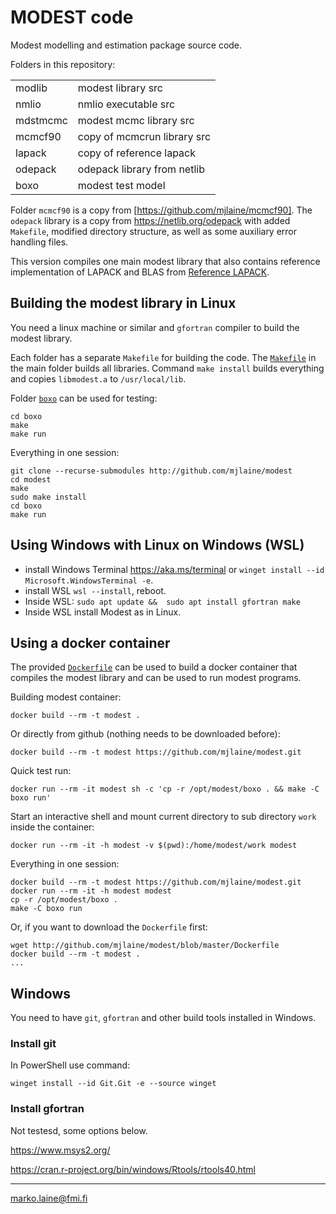 # MODEST code

Modest modelling and estimation package source code.

Folders in this repository:

|          |                             |
|----------|-----------------------------|
| modlib   | modest library src          |
| nmlio    | nmlio executable src        |
| mdstmcmc | modest mcmc library src     |
| mcmcf90  | copy of mcmcrun library src |
| lapack   | copy of reference lapack    |
| odepack  | odepack library from netlib |
| boxo     | modest test model           |


Folder `mcmcf90` is a copy from [https://github.com/mjlaine/mcmcf90]. The `odepack` library is a copy from https://netlib.org/odepack with added `Makefile`, modified directory structure, as well as some auxiliary error handling files.

This version compiles one main modest library that also contains reference implementation of LAPACK and BLAS from  [Reference LAPACK](https://github.com/Reference-LAPACK/lapack). 


## Building the modest library in Linux

You need a linux machine or similar and `gfortran` compiler to build the modest library.

Each folder has a separate `Makefile` for building the code. The [`Makefile`](Makefile) in the main folder builds all libraries. Command `make install` builds everything and copies `libmodest.a` to `/usr/local/lib`.

Folder [`boxo`](boxo) can be used for testing:
```
cd boxo
make
make run
```

Everything in one session:
```
git clone --recurse-submodules http://github.com/mjlaine/modest
cd modest
make
sudo make install
cd boxo
make run
```

## Using Windows with Linux on Windows (WSL)

 - install Windows Terminal https://aka.ms/terminal or `winget install --id Microsoft.WindowsTerminal -e`.
 - install WSL `wsl --install`, reboot.
 - Inside WSL: `sudo apt update &&  sudo apt install gfortran make`
 - Inside WSL install Modest as in Linux.

## Using a docker container

The provided [`Dockerfile`](Dockerfile) can be used to build a docker container that compiles the modest library and can be used to run modest programs.

Building modest container:
```
docker build --rm -t modest .
```

Or directly from github (nothing needs to be downloaded before):
```
docker build --rm -t modest https://github.com/mjlaine/modest.git
```

Quick test run:
```
docker run --rm -it modest sh -c 'cp -r /opt/modest/boxo . && make -C boxo run'
```

Start an interactive shell and mount current directory to sub directory `work` inside the container:
```
docker run --rm -it -h modest -v $(pwd):/home/modest/work modest
```

Everything in one session:
```
docker build --rm -t modest https://github.com/mjlaine/modest.git
docker run --rm -it -h modest modest
cp -r /opt/modest/boxo .
make -C boxo run
```

Or, if you want to download the `Dockerfile` first:
```
wget http://github.com/mjlaine/modest/blob/master/Dockerfile
docker build --rm -t modest .
...
```

## Windows

You need to have `git`, `gfortran` and other build tools installed in Windows.

### Install git

In PowerShell use command:
```
winget install --id Git.Git -e --source winget
```

### Install gfortran

Not testesd, some options below.

https://www.msys2.org/

https://cran.r-project.org/bin/windows/Rtools/rtools40.html


---
marko.laine@fmi.fi
